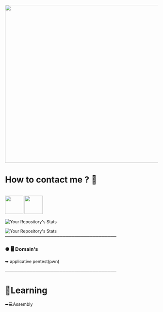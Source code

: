 <img src="https://cdn.discordapp.com/attachments/824038916062838784/867089839756410920/InTheShell-Banner.png" width="520">

<h1>How to contact me ? 📝</h1>
<br>
<a href="https://discord.gg/Hdw8Bg6CAC"><img src="https://upload.wikimedia.org/wikipedia/fr/thumb/0/05/Discord.svg/1200px-Discord.svg.png" width="60"></a>
<a href="https://twitter.com/dbo0verfl0w"><img src="https://external-content.duckduckgo.com/iu/?u=https%3A%2F%2Fsguru.org%2Fwp-content%2Fuploads%2F2018%2F02%2Ftwitter-circled.png&f=1&nofb=1" width="60"></a>

 ![Your Repository's Stats](https://github-readme-stats.vercel.app/api?username=S1ckle&show_icons=true)
 
 
 ![Your Repository's Stats](https://github-readme-stats.vercel.app/api/top-langs/?username=S1ckle&theme=blue-green)
─────────────────────────────────────

### ● 🖥️ Domain's

 ➥ applicative pentest(pwn)

─────────────────────────────────────

# 🧠Learning
 
 ➥💻Assembly
 
